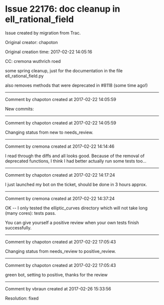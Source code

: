 # Issue 22176: doc cleanup in ell_rational_field

Issue created by migration from Trac.

Original creator: chapoton

Original creation time: 2017-02-22 14:05:16

CC:  cremona wuthrich roed

some spring cleanup, just for the documentation in the file ell_rational_field.py

also removes methods that were deprecated in #8118 (some time ago!)




---

Comment by chapoton created at 2017-02-22 14:05:59

New commits:


---

Comment by chapoton created at 2017-02-22 14:05:59

Changing status from new to needs_review.


---

Comment by cremona created at 2017-02-22 14:14:46

I read through the diffs and all looks good.  Because of the removal of deprecated functions, I think I had better actually run some tests too...


---

Comment by chapoton created at 2017-02-22 14:17:24

I just launched my bot on the ticket, should be done in 3 hours approx.


---

Comment by cremona created at 2017-02-22 14:37:24

OK -- I only tested the elliptic_curves directory which will not take long (many cores): tests pass.  

You can give yourself a positive review when your own tests finish successfully.


---

Comment by chapoton created at 2017-02-22 17:05:43

Changing status from needs_review to positive_review.


---

Comment by chapoton created at 2017-02-22 17:05:43

green bot, setting to positive, thanks for the review


---

Comment by vbraun created at 2017-02-26 15:33:56

Resolution: fixed

